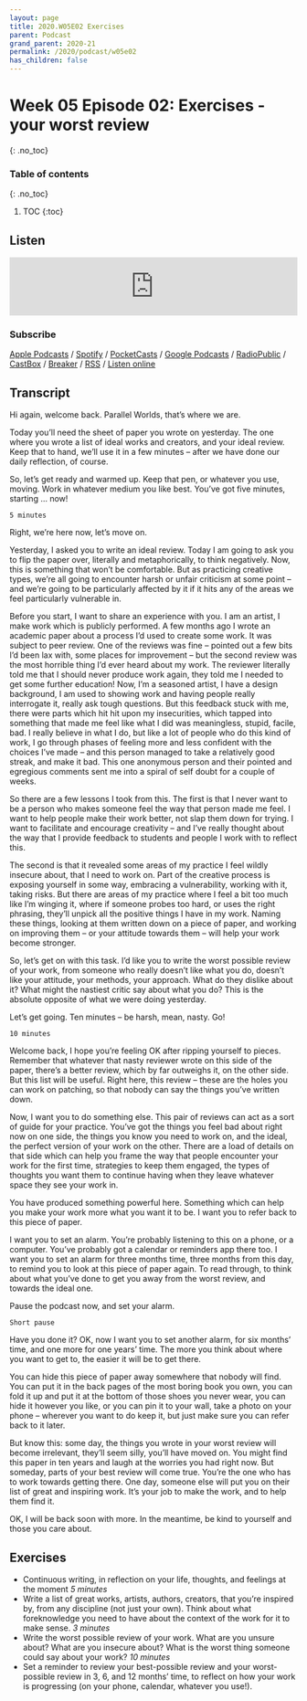 ```yaml
---
layout: page
title: 2020.W05E02 Exercises
parent: Podcast
grand_parent: 2020-21
permalink: /2020/podcast/w05e02
has_children: false
---
```


# Week 05 Episode 02: Exercises - your worst review
{: .no_toc}

### Table of contents
{: .no_toc}

1. TOC
{:toc}

## Listen

<iframe src="https://anchor.fm/olliepalmer/embed/episodes/Week-5-Episode-1-Exercises---your-best-review-edtsct" height="102px" width="100%" frameborder="0" scrolling="no"></iframe>

### Subscribe

[Apple Podcasts](https://podcasts.apple.com/gb/podcast/parallel-worlds/id1504529134) / [Spotify](https://open.spotify.com/show/3L3RhKaoqQZoU9fIcLuZjz) / [PocketCasts](https://pca.st/ha20534r) / [Google Podcasts](https://www.google.com/podcasts?feed=aHR0cHM6Ly9hbmNob3IuZm0vcy8xODg0YjAwOC9wb2RjYXN0L3Jzcw%3D%3D) / [RadioPublic](https://radiopublic.com/parallel-worlds-WzVy1K) / [CastBox](https://castbox.fm/channel/id2710471?utm_source=podcaster&utm_medium=dlink&utm_campaign=c_2710471&utm_content=Parallel%20Worlds-CastBox_FM) / [Breaker](https://www.breaker.audio/parallel-worlds) / [RSS](https://anchor.fm/s/1884b008/podcast/rss) / [Listen online](https://anchor.fm/olliepalmer)


## Transcript

Hi again, welcome back. Parallel Worlds, that’s where we are.

Today you’ll need the sheet of paper you wrote on yesterday. The one where you wrote a list of ideal works and creators, and your ideal review. Keep that to hand, we’ll use it in a few minutes – after we have done our daily reflection, of course.

So, let’s get ready and warmed up. Keep that pen, or whatever you use, moving. Work in whatever medium you like best. You’ve got five minutes, starting … now!

```
5 minutes
 ```
Right, we’re here now, let’s move on.


Yesterday, I asked you to write an ideal review. Today I am going to ask you to flip the paper over, literally and metaphorically, to think negatively. Now, this is something that won’t be comfortable. But as practicing creative types, we’re all going to encounter harsh or unfair criticism at some point – and we’re going to be particularly affected by it if it hits any of the areas we feel particularly vulnerable in.

Before you start, I want to share an experience with you. I am an artist, I make work which is publicly performed. A few months ago I wrote an academic paper about a process I’d used to create some work. It was subject to peer review. One of the reviews was fine – pointed out a few bits I’d been lax with, some places for improvement – but the second review was the most horrible thing I’d ever heard about my work. The reviewer literally told me that I should never produce work again, they told me I needed to get some further education! Now, I’m a seasoned artist, I have a design background, I am used to showing work and having people really interrogate it, really ask tough questions. But this feedback stuck with me, there were parts which hit hit upon my insecurities, which tapped into something that made me feel like what I did was meaningless, stupid, facile, bad. I really believe in what I do, but like a lot of people who do this kind of work, I go through phases of feeling more and less confident with the choices I’ve made – and this person managed to take a relatively good streak, and make it bad. This one anonymous person and their pointed and egregious   comments sent me into a spiral of self doubt for a couple of weeks.

So there are a few lessons I took from this. The first is that I never want to be a person who makes someone feel the way that person made me feel. I want to help people make their work better, not slap them down for trying. I want to facilitate and encourage creativity – and I’ve really thought about the way that I provide feedback to students and people I work with to reflect this.

The second is that it revealed some areas of my practice I feel wildly insecure about, that I need to work on. Part of the creative process is exposing yourself in some way, embracing a vulnerability, working with it, taking risks. But there are areas of my practice where I feel a bit too much like I’m winging it, where if someone probes too hard, or uses the right phrasing, they’ll unpick all the positive things I have in my work. Naming these things, looking at them written down on a piece of paper, and working on improving them – or your attitude towards them – will help your work become stronger.

So, let’s get on with this task. I’d like you to write the worst possible review of your work, from someone who really doesn’t like what you do, doesn’t like your attitude, your methods, your approach. What do they dislike about it? What might the nastiest critic say about what you do? This is the absolute opposite of what we were doing yesterday.

Let’s get going. Ten minutes – be harsh, mean, nasty. Go!


```
10 minutes
```

Welcome back, I hope you’re feeling OK after ripping yourself to pieces. Remember that whatever that nasty reviewer wrote on this side of the paper, there’s a better review, which by far outweighs it, on the other side. But this list will be useful. Right here, this review – these are the holes you can work on patching, so that nobody can say the things you’ve written down.

Now, I want you to do something else. This pair of reviews can act as a sort of guide for your practice. You’ve got the things you feel bad about right now on one side, the things you know you need to work on, and the ideal, the perfect version of your work on the other. There are a load of details on that side which can help you frame the way that people encounter your work for the first time, strategies to keep them engaged, the types of thoughts you want them to continue having when they leave whatever space they see your work in.

You have produced something powerful here. Something which can help you make your work more what you want it to be. I want you to refer back to this piece of paper.

I want you to set an alarm. You’re probably listening to this on a phone, or a computer. You’ve probably got a calendar or reminders app there too. I want you to set an alarm for three months time, three months from this day, to remind you to look at this piece of paper again. To read through, to think about what you’ve done to get you away from the worst review, and  towards the ideal one.

Pause the podcast now, and set your alarm.
```
Short pause
```
Have you done it? OK, now I want you to set another alarm, for six months’ time, and one more for one years’ time. The more you think about where you want to get to, the easier it will be to get there.

You can hide this piece of paper away somewhere that nobody will find. You can put it in the back pages of the most boring book you own, you can fold it up and put it at the bottom of those shoes you never wear, you can hide it however you like, or you can pin it to your wall, take a photo on your phone – wherever you want to do keep it, but just make sure you can refer back to it later.

But know this: some day, the things you wrote in your worst review will become irrelevant, they’ll seem silly, you’ll have moved on. You might find this paper in ten years and laugh at the worries you had right now. But someday, parts of your best review will come true. You’re the one who has to work towards getting there. One day, someone else will put you on their list of great and inspiring work. It’s your job to make the work, and to help them find it.

OK, I will be back soon with more. In the meantime, be kind to yourself and those you care about.

## Exercises

- Continuous writing, in reflection on your life, thoughts, and feelings at the moment
_5 minutes_
- Write a list of great works, artists, authors, creators, that you’re inspired by, from any discipline (not just your own). Think about what foreknowledge you need to have about the context of the work for it to make sense.
_3 minutes_
- Write the worst possible review of your work. What are you unsure about? What are you insecure about? What is the worst thing someone could say about your work?
_10 minutes_
- Set a reminder to review your best-possible review and your worst-possible review in 3, 6, and 12 months’ time, to reflect on how your work is progressing (on your phone, calendar, whatever you use!).
